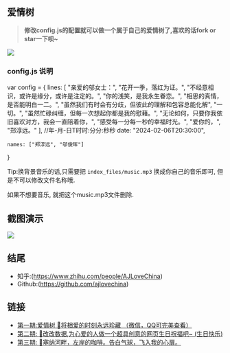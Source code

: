 ## 爱情树

> <b>修改config.js的配置就可以做一个属于自己的爱情树了,喜欢的话fork or star一下呗~</b>

<img src="https://github.com/AJLoveChina/loveBalloon/blob/master/static/github-star.png" />

### config.js 说明
var config = {
    lines: [
        "亲爱的邬女士：",
        "花开一季，落红为证。",
        "不经意相识，或许是缘分，或许是注定的。",
        "你的浅笑，是我永生眷恋。",
        "相思的真情，是否能明白一二。",
        "虽然我们有时会有分歧，但彼此的理解和包容总能化解",
        "一切。",
        "虽然忙碌纠缠，但每一次想起你都是我的慰藉。",
        "无论如何，只要你我依旧喜欢对方，我会一直陪着你，",
        "感受每一分每一秒的幸福时光。",
        "爱你的，",
        "郑淳远。"
    ],
    //年-月-日T时时:分分:秒秒
    date: "2024-02-06T20:30:00",

    names: ["郑淳远", "邬俊晖"]
}

Tip:换背景音乐的话,只需要把 `index_files/music.mp3` 换成你自己的音乐即可, 但是不可以修改文件名称哦.

如果不想要音乐, 就把这个music.mp3文件删除.

## 截图演示
<img src="./index_files/love-tree.gif"/>

## 结尾
* 知乎:(https://www.zhihu.com/people/AJLoveChina)
* Github:(https://github.com/ajlovechina)

## 链接
* [第一期:爱情树 🌴将相爱的时刻永远珍藏 （微信，QQ可完美查看）](https://github.com/AJLoveChina/LoveTree)
* [第二期: :cake:改改数据,为心爱的人做一个超具创意的网页生日祝福吧~ (生日快乐)](https://github.com/AJLoveChina/birthday)
* [第三期: :balloon:塞纳河畔，左岸的咖啡。告白气球，飞入我的心扉。](https://github.com/AJLoveChina/loveBalloon)
